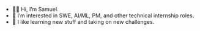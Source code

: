 - 👋🏽 Hi, I’m Samuel.
- 🔭 I’m interested in SWE, AI/ML, PM, and other technical internship roles.
- 🌱 I like learning new stuff and taking on new challenges.
